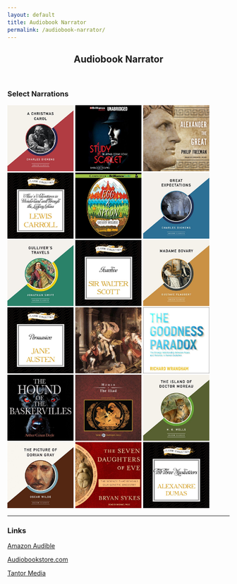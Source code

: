 ```yaml
---
layout: default
title: Audiobook Narrator
permalink: /audiobook-narrator/
---
```


   <section id="one">
        <div class="container">
        	<header class="major">
                <h2>Audiobook Narrator</h2>
            </header>
            <h3>Select Narrations</h3>
            <img src="/images/A Christmas Carol.jpg" alt="A Christmas Carol" height="150" width="150">
            <img src="/images/A Study in Scarlet.jpg" alt="A Study in Scarlet" height="150" width="150">
            <img src="/images/Alexander the Great.jpg" alt="Alexander the Great" height="150" width="150">
            <img src="/images/Alices Adventures in Wonderland and Through the Looking Glass.jpg" alt="Alices Adventures in Wonderland and Through the Looking Glass" height="150" width="150">
            <img src="/images/Egg & Spoon.jpg" alt="Egg & Spoon" height="150" width="150">
            <img src="/images/Great Expectations.jpg" alt="Great Expectations" height="150" width="150">
            <img src="/images/Gulivers Travels.jpg" alt="Gulivers Travels" height="150" width="150">
            <img src="/images/Ivanhoe.jpg" alt="Ivanhoe" height="150" width="150">
            <img src="/images/Madame Bovary.jpg" alt="Madame Bovary" height="150" width="150">
            <img src="/images/Persuasion.jpg" alt="Persuasion" height="150" width="150">
            <img src="/images/The Aeneid.jpg" alt="The Aeneid" height="150" width="150">
            <img src="/images/The Goodnes Paradox.jpg" alt="The Goodnes Paradox" height="150" width="150">
            <img src="/images/The Hound of the Baskervilles.jpg" alt="The Hound of the Baskervilles" height="150" width="150">
            <img src="/images/The Illiad.jpg" alt="The Illiad" height="150" width="150">
            <img src="/images/The Island of Doctor Moreau.jpg" alt="The Island of Doctor Moreau" height="150" width="150">
            <img src="/images/The Picture of Dorian Gray.jpg" alt="The Picture of Dorian Gray" height="150" width="150">
            <img src="/images/The Seven Daughters of Eve.jpg" alt="The Seven Daughters of Eve" height="150" width="150">
            <img src="/images/The Three Musketeers.jpg" alt="The Three Musketeers" height="150" width="150">
       <hr> 
            <h3>Links</h3>
                <p><a href="https://www.amazon.com/s?k=Michael+Page&i=audible&ref=dp_byline_sr_audible_2">Amazon Audible</a></p>
                <p><a href="https://audiobookstore.com/narrators/michael-page-audiobooks/?&From=2&pageSize=28&AudioLength=0&SubCategory=0&Format=0&ReleaseYear=0&Author=0&FilterAuthorName=&FilterCategoryName=Social%20Science&FilterAudioLengthName=&SortBy=3&cpndx=1">Audiobookstore.com</a></p>
                <p><a href="https://tantor.com/narrator/michael-page.html">Tantor Media</a></p>
        </div>
    </section>


